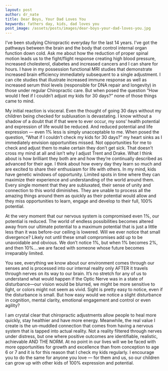 ```yaml
---
layout: post
author: dr_nate
title: Dear Boys, Your Dad Loves You
keywords: fathers day, kids, dad loves you
post_image: /assets/posts/images/dear-boys-your-dad-loves-you.jpg
---
```

I’ve been studying Chiropractic everyday for the last 14 years. I’ve got the pathways between the brain and the body that control internal organ function down cold. Ask me about how the reduction of proper spinal motion leads us to the fight/flight response creating high blood pressure, increased cholesterol, diabetes and increased cancers and I can share for hours. I have in my possession functional MRI studies that demonstrate increased brain efficiency immediately subsequent to a single adjustment. I can cite studies that illustrate increased immune response as well as increased serum thiol levels (responsible for DNA repair and longevity) in those under regular Chiropractic care. But when posed the question “How would I feel if I couldn’t adjust my kids for 30 days?” none of those things came to mind.

My initial reaction is visceral. Even the thought of going 30 days without my children being checked for subluxation is devastating. I know without a shadow of a doubt that if that were to ever occur, my sons’ health potential and expression of life would be reduced. And reduced potential and life expression — even 1% less is simply unacceptable to me. When posed the question, “What if I couldn’t check my kids for 30 days?” my heart sinks as I immediately envision opportunities missed. Not opportunities for me to check and adjust them to make certain they don’t get sick. That doesn’t cross my mind at all and isn’t why I adjust Trent and Drake. What I think about is how brilliant they both are and how they’re continually described as advanced for their age. I think about how every day they learn so much and are excited to share their enthusiasm for life with others. In my mind, kids have genetic windows of opportunity. Limited spots in time where they can maximize their experience and understanding of the world around them. Every single moment that they are subluxated, their sense of unity and connection to this world diminishes. They are unable to process all the amazing things around them as quickly as their potential would allow and they miss opportunities to learn, engage and develop to their full, 100% potential.

At the very moment that our nervous system is compromised even 1%, our potential is reduced. The world of endless possibilities becomes altered away from our ultimate potential to a maximum potential that is just a little less than it was before-our ceiling is lowered. Will we ever notice that small divergence? Likely not until these small compromises add up to be unavoidable and obvious. We don’t notice 1%, but when 1% becomes 2%, and then 10%….we are faced with someone whose future becomes irreparably limited.

You see, everything we know about our environment comes through our senses and is processed into our internal reality only AFTER it travels through nerves on its way to our brain. It’s no stretch for any of us to understand what would happen if the Optic Nerve was in a state of disturbance—our vision would be blurred, we might be more sensitive to light, or colors might not seem as vivid. Sight is pretty easy to notice, even if the disturbance is small. But how easy would we notice a slight disturbance in cognition, mental clarity, emotional engagement and control or even agility?

I am crystal clear that chiropractic adjustments allow people to heal more quickly, stay healthier and have more energy. Meanwhile, the real value I create is the un-muddled connection that comes from having a nervous system that is tapped into actual reality. Not a reality filtered through nerves under distress, but one where positive outcomes are identifiable, realistic, achievable AND THE NORM. At no point in our lives will we be faced with more opportunities for growth and excellence than from conception to age 6 or 7 and it is for this reason that I check my kids regularly. I encourage you to do the same for anyone you love — for them and us, so our children can grow up with other kids of 100% expression and potential.
